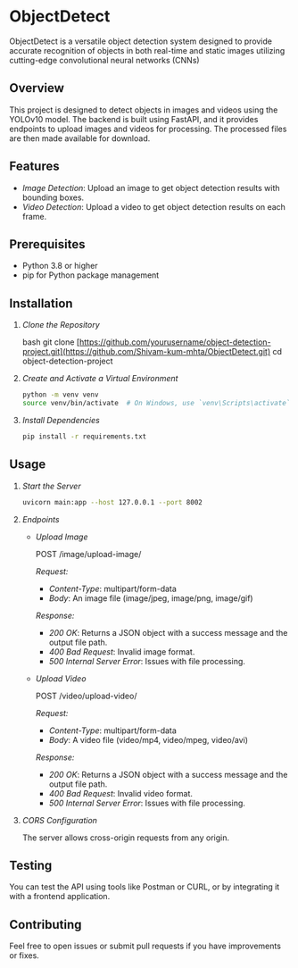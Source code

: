 # ObjectDetect
ObjectDetect is a versatile object detection system designed to provide accurate recognition of objects in both real-time and static images  utilizing cutting-edge convolutional neural networks (CNNs)

## Overview

This project is designed to detect objects in images and videos using the YOLOv10 model. The backend is built using FastAPI, and it provides endpoints to upload images and videos for processing. The processed files are then made available for download.

## Features

- *Image Detection*: Upload an image to get object detection results with bounding boxes.
- *Video Detection*: Upload a video to get object detection results on each frame.

## Prerequisites

- Python 3.8 or higher
- pip for Python package management

## Installation

1. *Clone the Repository*

   bash
   git clone [https://github.com/yourusername/object-detection-project.git](https://github.com/Shivam-kum-mhta/ObjectDetect.git)
   cd object-detection-project
   

2. *Create and Activate a Virtual Environment*

   ```bash
   python -m venv venv
   source venv/bin/activate  # On Windows, use `venv\Scripts\activate`
   ```

3. *Install Dependencies*

   ```bash
   pip install -r requirements.txt
   ```

## Usage

1. *Start the Server*

   ```bash
   uvicorn main:app --host 127.0.0.1 --port 8002
   ```

2. *Endpoints*

   - *Upload Image*

     
     POST /image/upload-image/
     

     *Request:*

     - *Content-Type*: multipart/form-data
     - *Body*: An image file (image/jpeg, image/png, image/gif)

     *Response:*

     - *200 OK*: Returns a JSON object with a success message and the output file path.
     - *400 Bad Request*: Invalid image format.
     - *500 Internal Server Error*: Issues with file processing.

   - *Upload Video*

     
     POST /video/upload-video/
     

     *Request:*

     - *Content-Type*: multipart/form-data
     - *Body*: A video file (video/mp4, video/mpeg, video/avi)

     *Response:*

     - *200 OK*: Returns a JSON object with a success message and the output file path.
     - *400 Bad Request*: Invalid video format.
     - *500 Internal Server Error*: Issues with file processing.

3. *CORS Configuration*

   The server allows cross-origin requests from any origin.
   
## Testing

You can test the API using tools like Postman or CURL, or by integrating it with a frontend application.


## Contributing

Feel free to open issues or submit pull requests if you have improvements or fixes.
